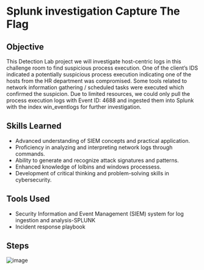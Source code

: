 # Splunk investigation Capture The Flag

## Objective


This Detection Lab project we will investigate host-centric logs in this challenge room to find suspicious process execution.
One of the client’s IDS indicated a potentially suspicious process execution indicating one of the hosts from the HR department was compromised. 
Some tools related to network information gathering / scheduled tasks were executed which confirmed the suspicion. 
Due to limited resources, we could only pull the process execution logs with Event ID: 4688 and ingested them into Splunk with the index win_eventlogs for further investigation.

## Skills Learned
- Advanced understanding of SIEM concepts and practical application.
- Proficiency in analyzing and interpreting network logs through commands.
- Ability to generate and recognize attack signatures and patterns.
- Enhanced knowledge of lolbins and windows processess.
- Development of critical thinking and problem-solving skills in cybersecurity.

## Tools Used


- Security Information and Event Management (SIEM) system for log ingestion and analysis-SPLUNK
- Incident response playbook

## Steps



   ![image](https://github.com/user-attachments/assets/5a75cbbf-aa0f-4afc-a6eb-3ab85f200d48)



